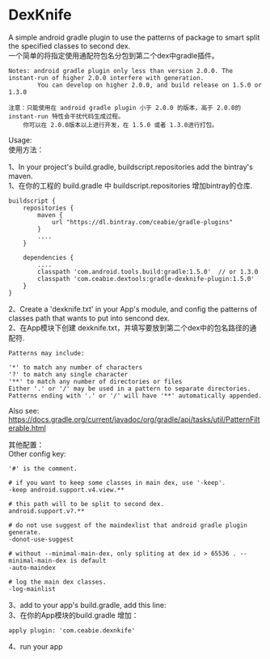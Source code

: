 # DexKnife

A simple android gradle plugin to use the patterns of package to smart split the specified classes to second dex.<br/>
一个简单的将指定使用通配符包名分包到第二个dex中gradle插件。

    Notes: android gradle plugin only less than version 2.0.0. The instant-run of higher 2.0.0 interfere with generation.
            You can develop on higher 2.0.0, and build release on 1.5.0 or 1.3.0

    注意：只能使用在 android gradle plugin 小于 2.0.0 的版本，高于 2.0.0的instant-run 特性会干扰代码生成过程。
        你可以在 2.0.0版本以上进行开发，在 1.5.0 或者 1.3.0进行打包。

Usage:<br/>
使用方法：

1、In your project's build.gradle, buildscript.repositories add the bintray's maven.<br/>
1、在你的工程的 build.gradle 中 buildscript.repositories 增加bintray的仓库.<br/>

    buildscript {
        repositories {
            maven {
                url "https://dl.bintray.com/ceabie/gradle-plugins"
            }
            ....
        }
        
        dependencies {
            ....
            classpath 'com.android.tools.build:gradle:1.5.0'  // or 1.3.0
            classpath 'com.ceabie.dextools:gradle-dexknife-plugin:1.5.0'
        }
    }

2、Create a 'dexknife.txt' in your App's module, and config the patterns of classes path that wants to put into sencond dex.<br/>
2、在App模块下创建 dexknife.txt，并填写要放到第二个dex中的包名路径的通配符.

    Patterns may include:

    '*' to match any number of characters
    '?' to match any single character
    '**' to match any number of directories or files
    Either '.' or '/' may be used in a pattern to separate directories.
    Patterns ending with '.' or '/' will have '**' automatically appended.


Also see: https://docs.gradle.org/current/javadoc/org/gradle/api/tasks/util/PatternFilterable.html


其他配置：<br/>
Other config key:

    '#' is the comment.

    # if you want to keep some classes in main dex, use '-keep'.
    -keep android.support.v4.view.**

    # this path will to be split to second dex.
    android.support.v?.**

    # do not use suggest of the maindexlist that android gradle plugin generate.
    -donot-use-suggest

    # without --minimal-main-dex, only spliting at dex id > 65536 . --minimal-main-dex is default
    -auto-maindex

    # log the main dex classes.
    -log-mainlist


3、add to your app's build.gradle, add this line:<br/>
3、在你的App模块的build.gradle 增加：

    apply plugin: 'com.ceabie.dexnkife'

4、run your app


